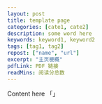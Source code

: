 ```yaml
---
layout: post
title: template page
categories: [cate1, cate2]
description: some word here
keywords: keyword1, keyword2
tags: [tag1, tag2]
repost: ["name", "url"]
excerpt: "主页梗概"
pdfLink: PDF 链接
readMins: 阅读分总数
---
```


Content here
「」